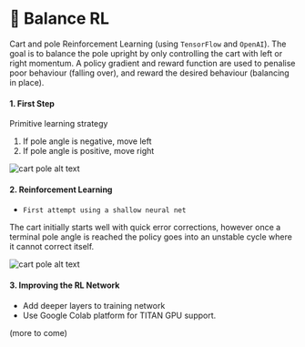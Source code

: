 # :aerial_tramway: Balance RL
Cart and pole Reinforcement Learning (using `TensorFlow` and `OpenAI`). The goal is to balance the pole upright by only controlling the cart with left or right momentum. A policy gradient and reward function are used to penalise poor behaviour (falling over), and reward the desired behaviour (balancing in place).


#### 1. First Step

Primitive learning strategy

  1. If pole angle is negative, move left
  2. If pole angle is positive, move right

![cart pole alt text](https://github.com/lukexyz/Balance-RL/blob/master/img/001_left-right.gif?raw=true)

#### 2. Reinforcement Learning
* ```First attempt using a shallow neural net```

The cart initially starts well with quick error corrections, however once a terminal pole angle is reached the policy goes into an unstable cycle where it cannot correct itself.

![cart pole alt text](https://github.com/lukexyz/Balance-RL/blob/master/img/002_very_shallow_network.gif?raw=true)

#### 3. Improving the RL Network

* Add deeper layers to training network
* Use Google Colab platform for TITAN GPU support.

</P>

(more to come)
